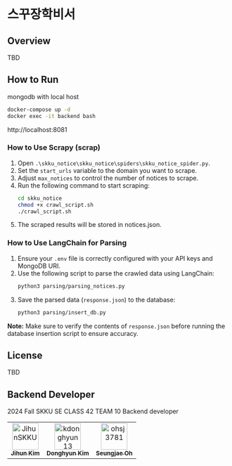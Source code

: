 # 스꾸장학비서

## Overview
TBD

## How to Run

mongodb with local host
```bash
docker-compose up -d
docker exec -it backend bash
```
http://localhost:8081

### How to Use Scrapy (scrap)

1. Open `.\skku_notice\skku_notice\spiders\skku_notice_spider.py`.
2. Set the `start_urls` variable to the domain you want to scrape.
3. Adjust `max_notices` to control the number of notices to scrape.
4. Run the following command to start scraping:
    ```bash
    cd skku_notice
    chmod +x crawl_script.sh
    ./crawl_script.sh
    ```
5. The scraped results will be stored in notices.json.

### How to Use LangChain for Parsing

1. Ensure your `.env` file is correctly configured with your API keys and MongoDB URI.  
2. Use the following script to parse the crawled data using LangChain:  
    ```bash
    python3 parsing/parsing_notices.py
    ```  
3. Save the parsed data (`response.json`) to the database:  
    ```bash
    python3 parsing/insert_db.py
    ```  

**Note:** Make sure to verify the contents of `response.json` before running the database insertion script to ensure accuracy.


## License
TBD

## Backend Developer

2024 Fall SKKU SE CLASS 42 TEAM 10 Backend developer

<table>
  <tr>
    <td align="center">
      <a href="https://github.com/JihunSKKU">
        <img src="https://github.com/JihunSKKU.png" width="60px;" alt="JihunSKKU"/>
        <br />
        <sub><b>Jihun Kim</b></sub>
      </a>
    </td>
    <td align="center">
      <a href="https://github.com/kdonghyun13">
        <img src="https://github.com/kdonghyun13.png" width="60px;" alt="kdonghyun13"/>
        <br />
        <sub><b>Donghyun Kim</b></sub>
      </a>
    </td>
    <td align="center">
      <a href="https://github.com/ohsj3781">
        <img src="https://github.com/ohsj3781.png" width="60px;" alt="ohsj3781"/>
        <br />
        <sub><b>Seungjae Oh</b></sub>
      </a>
    </td>
  </tr>
</table>
